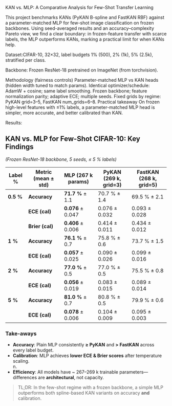 KAN vs. MLP: A Comparative Analysis for Few-Shot Transfer Learning

This project benchmarks KANs (PyKAN B-spline and FastKAN RBF) against a parameter-matched MLP for few-shot image classification on frozen backbones. Using seed-averaged results and an accuracy–complexity Pareto view, we find a clear boundary: in frozen-feature transfer with scarce labels, the MLP outperforms KANs, marking a practical limit for when KANs help.

Dataset:CIFAR-10, 32×32, label budgets 1% (500), 2% (1k), 5% (2.5k), stratified per class.

Backbone: Frozen ResNet-18 pretrained on ImageNet (from torchvision).

Methodology (fairness controls)
Parameter-matched MLP vs KAN heads (hidden width tuned to match params).
Identical optimizer/schedule: AdamW + cosine; same label smoothing.
Frozen backbone; feature normalization parity; adaptive ECE; multiple seeds.
Fixed grids by regime: PyKAN grid=3–5, FastKAN num_grids=6–8.
Practical takeaway
On frozen high-level features with ≤1% labels, a parameter-matched MLP head is simpler, more accurate, and better calibrated than KAN.

Results:
## KAN vs. MLP for Few-Shot CIFAR-10: Key Findings  
*(Frozen ResNet-18 backbone, 5 seeds, ≤ 5 % labels)*

| Label % | Metric (mean ± std) | **MLP** (267 k params) | **PyKAN** (269 k, grid=3) | **FastKAN** (268 k, grid=5) |
|---------|---------------------|------------------------|---------------------------|-----------------------------|
| **0.5 %** | **Accuracy**        | **71.7 %** ± 1.1       | 70.7 % ± 1.4              | 69.5 % ± 2.1                |
|           | **ECE (cal)**       | **0.076** ± 0.047      | 0.076 ± 0.032             | 0.093 ± 0.028               |
|           | **Brier (cal)**     | **0.406** ± 0.006      | 0.414 ± 0.011             | 0.434 ± 0.012               |
| **1 %** | **Accuracy**        | **76.1 %** ± 0.7       | 75.8 % ± 0.6              | 73.7 % ± 1.5                |
|           | **ECE (cal)**       | **0.057** ± 0.025      | 0.090 ± 0.026             | 0.099 ± 0.016               |
| **2 %** | **Accuracy**        | **77.0 %** ± 0.5       | 77.0 % ± 0.5              | 75.5 % ± 0.8                |
|           | **ECE (cal)**       | **0.056** ± 0.019      | 0.083 ± 0.015             | 0.089 ± 0.014               |
| **5 %** | **Accuracy**        | **81.0 %** ± 0.7       | 80.8 % ± 0.5              | 79.9 % ± 0.6                |
|           | **ECE (cal)**       | **0.078** ± 0.006      | 0.104 ± 0.009             | 0.095 ± 0.003               |

### Take-aways
- **Accuracy**: Plain MLP consistently **≥ PyKAN** and **> FastKAN** across every label budget.  
- **Calibration**: MLP achieves **lower ECE & Brier scores** after temperature scaling.  
n.  
- **Efficiency**: All models have ~ 267–269 k trainable parameters—differences are **architectural**, not capacity.

> TL;DR: In the few-shot regime with a frozen backbone, a simple MLP outperforms both spline-based KAN variants on accuracy **and** calibration.
